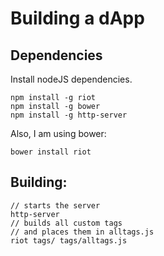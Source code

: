 # Building a dApp

## Dependencies
Install nodeJS dependencies.

```
npm install -g riot
npm install -g bower
npm install -g http-server
```

Also, I am using bower:

```
bower install riot
```

## Building:

```
// starts the server
http-server 
// builds all custom tags 
// and places them in alltags.js
riot tags/ tags/alltags.js 
```


